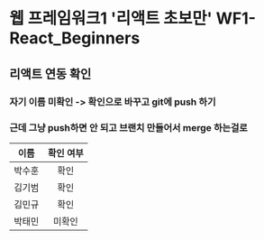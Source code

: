 # 웹 프레임워크1 '리액트 초보만' WF1-React_Beginners

## 리액트 연동 확인

<h3> 자기 이름 미확인 -> 확인으로 바꾸고 git에 push 하기 
<h3> 근데 그냥 push하면 안 되고 브랜치 만들어서 merge 하는걸로

|  이름  | 확인 여부 |
| :----: | :-------: |
| 박수훈 |  확인   |
| 김기범 |  확인   |
| 김민규 |  확인   |
| 박태민 |  미확인   |
